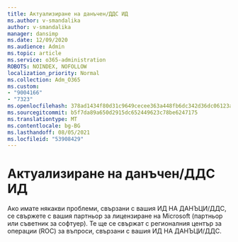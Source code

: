 ```yaml
---
title: Актуализиране на данъчен/ДДС ИД
ms.author: v-smandalika
author: v-smandalika
manager: dansimp
ms.date: 12/09/2020
ms.audience: Admin
ms.topic: article
ms.service: o365-administration
ROBOTS: NOINDEX, NOFOLLOW
localization_priority: Normal
ms.collection: Adm_O365
ms.custom:
- "9004166"
- "7323"
ms.openlocfilehash: 378ad1434f80d31c9649cecee363a448fb6dc342d36dc06123a59bacfd9d73f0
ms.sourcegitcommit: b5f7da89a650d2915dc652449623c78be6247175
ms.translationtype: MT
ms.contentlocale: bg-BG
ms.lasthandoff: 08/05/2021
ms.locfileid: "53908429"
---
```

# <a name="update-taxvat-id"></a>Актуализиране на данъчен/ДДС ИД

Ако имате някакви проблеми, свързани с вашия ИД НА ДАНЪЦИ/ДДС, се свържете с вашия партньор за лицензиране на Microsoft (партньор или съветник за софтуер). Те ще се свържат с регионалния център за операции (ROC) за въпроси, свързани с вашия ИД НА ДАНЪЦИ/ДДС. 
